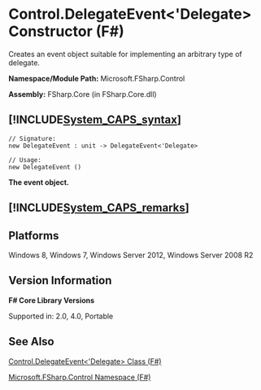 # Control.DelegateEvent<'Delegate> Constructor (F#)

Creates an event object suitable for implementing an arbitrary type of delegate.

**Namespace/Module Path:** Microsoft.FSharp.Control

**Assembly:** FSharp.Core (in FSharp.Core.dll)


## [!INCLUDE[System_CAPS_syntax](//System/Token/System_CAPS_syntax_md.md)]

```
// Signature:
new DelegateEvent : unit -> DelegateEvent<'Delegate>

// Usage:
new DelegateEvent ()
```
**The event object.**
## [!INCLUDE[System_CAPS_remarks](//System/Token/System_CAPS_remarks_md.md)]

## Platforms
Windows 8, Windows 7, Windows Server 2012, Windows Server 2008 R2


## Version Information
**F# Core Library Versions**

Supported in: 2.0, 4.0, Portable




## See Also
[Control.DelegateEvent&#60;'Delegate&#62; Class &#40;F&#35;&#41;](Control.DelegateEvent%3C%27Delegate%3E+Class+28%F%2329%.md)

[Microsoft.FSharp.Control Namespace &#40;F&#35;&#41;](Microsoft.FSharp.Control+Namespace+28%F%2329%.md)

